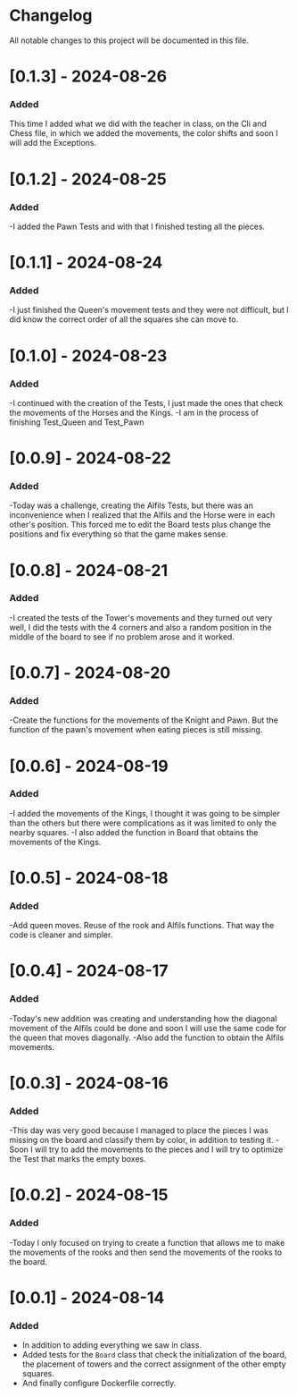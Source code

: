 # Changelog
All notable changes to this project will be documented in this file.

# [0.1.3] - 2024-08-26

### Added

This time I added what we did with the teacher in class, on the Cli and Chess file, in which we added the movements, the color shifts and soon I will add the Exceptions.

# [0.1.2] - 2024-08-25

### Added

-I added the Pawn Tests and with that I finished testing all the pieces.


# [0.1.1] - 2024-08-24

### Added

-I just finished the Queen's movement tests and they were not difficult, but I did know the correct order of all the squares she can move to.

# [0.1.0] - 2024-08-23

### Added

-I continued with the creation of the Tests, I just made the ones that check the movements of the Horses and the Kings.
-I am in the process of finishing Test_Queen and Test_Pawn

# [0.0.9] - 2024-08-22

### Added

-Today was a challenge, creating the Alfils Tests, but there was an inconvenience when I realized that the Alfils and the Horse were in each other's position. This forced me to edit the Board tests plus change the positions and fix everything so that the game makes sense.

# [0.0.8] - 2024-08-21

### Added

-I created the tests of the Tower's movements and they turned out very well, I did the tests with the 4 corners and also a random position in the middle of the board to see if no problem arose and it worked.

# [0.0.7] - 2024-08-20

### Added

-Create the functions for the movements of the Knight and Pawn. But the function of the pawn's movement when eating pieces is still missing.

# [0.0.6] - 2024-08-19

### Added

-I added the movements of the Kings, I thought it was going to be simpler than the others but there were complications as it was limited to only the nearby squares.
-I also added the function in Board that obtains the movements of the Kings.

# [0.0.5] - 2024-08-18

### Added

-Add queen moves. Reuse of the rook and Alfils functions. That way the code is cleaner and simpler.

# [0.0.4] - 2024-08-17

### Added

-Today's new addition was creating and understanding how the diagonal movement of the Alfils could be done and soon I will use the same code for the queen that moves diagonally.
-Also add the function to obtain the Alfils movements.


# [0.0.3] - 2024-08-16

### Added

-This day was very good because I managed to place the pieces I was missing on the board and classify them by color, in addition to testing it.
-Soon I will try to add the movements to the pieces and I will try to optimize the Test that marks the empty boxes.

# [0.0.2] - 2024-08-15

### Added

-Today I only focused on trying to create a function that allows me to make the movements of the rooks and then send the movements of the rooks to the board.


# [0.0.1] - 2024-08-14

### Added

- In addition to adding everything we saw in class.
- Added tests for the `Board` class that check the initialization of the board, the placement of towers and the correct assignment of the other empty squares.
- And finally configure Dockerfile correctly.
